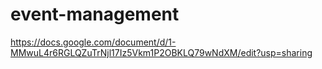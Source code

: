 # event-management
https://docs.google.com/document/d/1-MMwuL4r6RGLQZuTrNjl17Iz5Vkm1P2OBKLQ79wNdXM/edit?usp=sharing